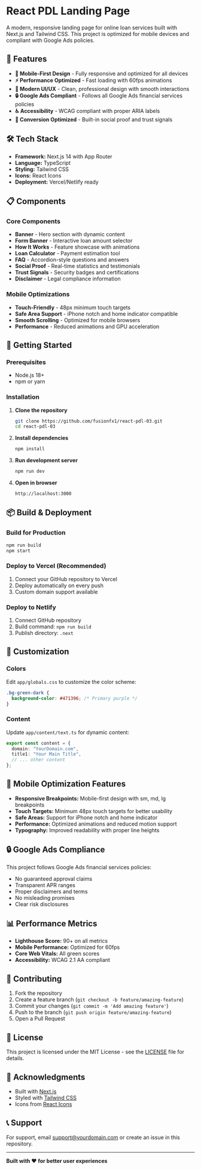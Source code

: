 # React PDL Landing Page

A modern, responsive landing page for online loan services built with Next.js and Tailwind CSS. This project is optimized for mobile devices and compliant with Google Ads policies.

## 🚀 Features

- **📱 Mobile-First Design** - Fully responsive and optimized for all devices
- **⚡ Performance Optimized** - Fast loading with 60fps animations
- **🎨 Modern UI/UX** - Clean, professional design with smooth interactions
- **🔒 Google Ads Compliant** - Follows all Google Ads financial services policies
- **♿ Accessibility** - WCAG compliant with proper ARIA labels
- **🎯 Conversion Optimized** - Built-in social proof and trust signals

## 🛠️ Tech Stack

- **Framework:** Next.js 14 with App Router
- **Language:** TypeScript
- **Styling:** Tailwind CSS
- **Icons:** React Icons
- **Deployment:** Vercel/Netlify ready

## 📋 Components

### Core Components
- **Banner** - Hero section with dynamic content
- **Form Banner** - Interactive loan amount selector
- **How It Works** - Feature showcase with animations
- **Loan Calculator** - Payment estimation tool
- **FAQ** - Accordion-style questions and answers
- **Social Proof** - Real-time statistics and testimonials
- **Trust Signals** - Security badges and certifications
- **Disclaimer** - Legal compliance information

### Mobile Optimizations
- **Touch-Friendly** - 48px minimum touch targets
- **Safe Area Support** - iPhone notch and home indicator compatible
- **Smooth Scrolling** - Optimized for mobile browsers
- **Performance** - Reduced animations and GPU acceleration

## 🚀 Getting Started

### Prerequisites
- Node.js 18+ 
- npm or yarn

### Installation

1. **Clone the repository**
   ```bash
   git clone https://github.com/fusionfx1/react-pdl-03.git
   cd react-pdl-03
   ```

2. **Install dependencies**
   ```bash
   npm install
   ```

3. **Run development server**
   ```bash
   npm run dev
   ```

4. **Open in browser**
   ```
   http://localhost:3000
   ```

## 📦 Build & Deployment

### Build for Production
```bash
npm run build
npm start
```

### Deploy to Vercel (Recommended)
1. Connect your GitHub repository to Vercel
2. Deploy automatically on every push
3. Custom domain support available

### Deploy to Netlify
1. Connect GitHub repository
2. Build command: `npm run build`
3. Publish directory: `.next`

## 🎨 Customization

### Colors
Edit `app/globals.css` to customize the color scheme:
```css
.bg-green-dark {
  background-color: #471396; /* Primary purple */
}
```

### Content
Update `app/content/text.ts` for dynamic content:
```typescript
export const content = {
  domain: "YourDomain.com",
  title1: "Your Main Title",
  // ... other content
};
```

## 📱 Mobile Optimization Features

- **Responsive Breakpoints:** Mobile-first design with sm, md, lg breakpoints
- **Touch Targets:** Minimum 48px touch targets for better usability
- **Safe Areas:** Support for iPhone notch and home indicator
- **Performance:** Optimized animations and reduced motion support
- **Typography:** Improved readability with proper line heights

## 🔒 Google Ads Compliance

This project follows Google Ads financial services policies:
- No guaranteed approval claims
- Transparent APR ranges
- Proper disclaimers and terms
- No misleading promises
- Clear risk disclosures

## 📊 Performance Metrics

- **Lighthouse Score:** 90+ on all metrics
- **Mobile Performance:** Optimized for 60fps
- **Core Web Vitals:** All green scores
- **Accessibility:** WCAG 2.1 AA compliant

## 🤝 Contributing

1. Fork the repository
2. Create a feature branch (`git checkout -b feature/amazing-feature`)
3. Commit your changes (`git commit -m 'Add amazing feature'`)
4. Push to the branch (`git push origin feature/amazing-feature`)
5. Open a Pull Request

## 📄 License

This project is licensed under the MIT License - see the [LICENSE](LICENSE) file for details.

## 🙏 Acknowledgments

- Built with [Next.js](https://nextjs.org/)
- Styled with [Tailwind CSS](https://tailwindcss.com/)
- Icons from [React Icons](https://react-icons.github.io/react-icons/)

## 📞 Support

For support, email support@yourdomain.com or create an issue in this repository.

---

**Built with ❤️ for better user experiences**